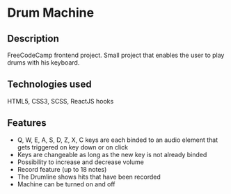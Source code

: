 # Drum Machine

## Description

FreeCodeCamp frontend project. Small project that enables the user to play drums with his keyboard.

## Technologies used

HTML5, CSS3, SCSS, ReactJS hooks

## Features

- Q, W, E, A, S, D, Z, X, C keys are each binded to an audio element that gets triggered on key down or on click
- Keys are changeable as long as the new key is not already binded
- Possibility to increase and decrease volume
- Record feature (up to 18 notes)
- The Drumline shows hits that have been recorded
- Machine can be turned on and off
